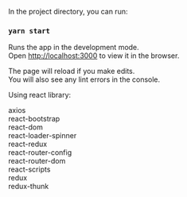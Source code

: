 

In the project directory, you can run:

### `yarn start`

Runs the app in the development mode.<br />
Open [http://localhost:3000](http://localhost:3000) to view it in the browser.

The page will reload if you make edits.<br />
You will also see any lint errors in the console.

Using react library:

axios <br />
react-bootstrap <br />
react-dom <br />
react-loader-spinner <br />
react-redux <br />
react-router-config <br />
react-router-dom<br />
react-scripts <br />
redux <br />
redux-thunk

